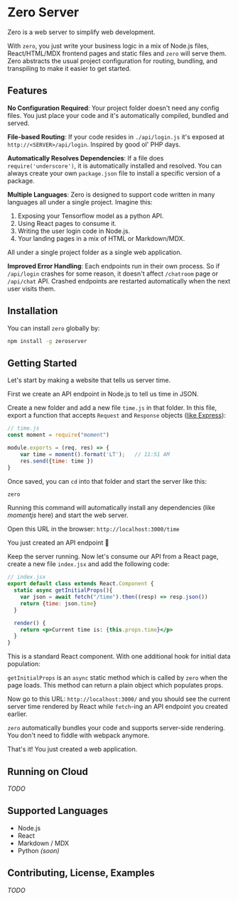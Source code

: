 # Zero Server

Zero is a web server to simplify web development.

With `zero`, you just write your business logic in a mix of Node.js files, React/HTML/MDX frontend pages and static files and `zero` will serve them. Zero abstracts the usual project configuration for routing, bundling, and transpiling to make it easier to get started.

## Features
**No Configuration Required**: Your project folder doesn't need any config files. You just place your code and it's automatically compiled, bundled and served.

**File-based Routing**: If your code resides in `./api/login.js` it's exposed at `http://<SERVER>/api/login`. Inspired by good ol' PHP days.

**Automatically Resolves Dependencies**: If a file does `require('underscore')`, it is automatically installed and resolved. You can always create your own `package.json` file to install a specific version of a package.

**Multiple Languages**: Zero is designed to support code written in many languages all under a single project. Imagine this:
1) Exposing your Tensorflow model as a python API.
2) Using React pages to consume it. 
3) Writing the user login code in Node.js. 
4) Your landing pages in a mix of HTML or Markdown/MDX.

All under a single project folder as a single web application.

**Improved Error Handling**: Each endpoints run in their own process. So if `/api/login` crashes for some reason, it doesn't affect `/chatroom` page or `/api/chat` API. Crashed endpoints are restarted automatically when the next user visits them.

## Installation

You can install `zero` globally by:

```sh
npm install -g zeroserver
```

## Getting Started

Let's start by making a website that tells us server time.

First we create an API endpoint in Node.js to tell us time in JSON.

Create a new folder and add a new file `time.js` in that folder. In this file, export a function that accepts `Request` and `Response` objects ([like Express](https://expressjs.com/en/4x/api.html#res)):

```js
// time.js
const moment = require("moment")

module.exports = (req, res) => {
	var time = moment().format('LT');   // 11:51 AM
	res.send({time: time })
}

```

Once saved, you can `cd` into that folder and start the server like this:

```sh
zero
```

Running this command will automatically install any dependencies (like *momentjs* here) and start the web server.

Open this URL in the browser: `http://localhost:3000/time`

You just created an API endpoint 🎉

Keep the server running. Now let's consume our API from a React page, create a new file `index.jsx` and add the following code:

```jsx
// index.jsx
export default class extends React.Component {
  static async getInitialProps(){
    var json = await fetch("/time").then((resp) => resp.json())
    return {time: json.time}
  }

  render() {
    return <p>Current time is: {this.props.time}</p>
  }
}
```

This is a standard React component. With one additional hook for initial data population:

`getInitialProps` is an `async` static method which is called by `zero` when the page loads. This method can return a plain object which populates props.

Now go to this URL: `http://localhost:3000/` and you should see the current server time rendered by React while `fetch`-ing an API endpoint you created earlier.

`zero` automatically bundles your code and supports server-side rendering. You don't need to fiddle with webpack anymore.

That's it! You just created a web application.

## Running on Cloud
*TODO*

## Supported Languages
- Node.js
- React
- Markdown / MDX
- Python *(soon)*


## Contributing, License, Examples
*TODO*